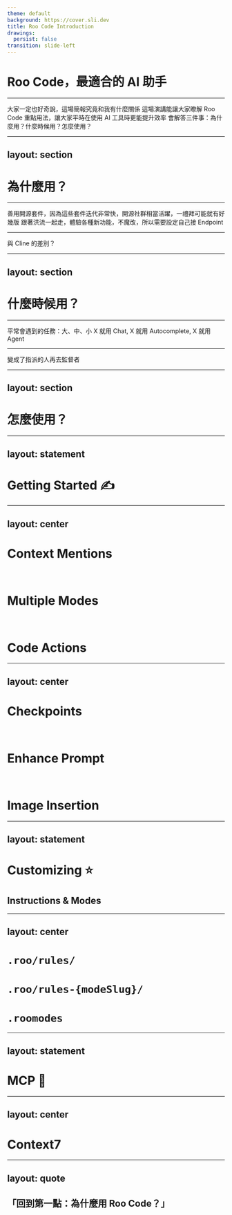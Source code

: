 ```yaml
---
theme: default
background: https://cover.sli.dev
title: Roo Code Introduction
drawings:
  persist: false
transition: slide-left
---
```


# Roo Code，最適合的 AI 助手

---

大家一定也好奇說，這場簡報究竟和我有什麼關係
這場演講能讓大家瞭解 Roo Code 重點用法，讓大家平時在使用 AI 工具時更能提升效率
會解答三件事：為什麼用？什麼時候用？怎麼使用？

---
layout: section
---

# 為什麼用？

---

善用開源套件，因為這些套件迭代非常快，開源社群相當活躍，一禮拜可能就有好幾版
跟著洪流一起走，體驗各種新功能，不魔改，所以需要設定自己接 Endpoint

---

與 Cline 的差別？

---
layout: section
---

# 什麼時候用？

---

平常會遇到的任務：大、中、小
X 就用 Chat, X 就用 Autocomplete, X 就用 Agent

---

變成了指派的人再去監督者

---
layout: section
---

# 怎麼使用？

---
layout: statement
---

# Getting Started ✍️

---
layout: center
---

# Context Mentions
<br/>

# Multiple Modes
<br/>

# Code Actions

---
layout: center
---

# Checkpoints
<br/>

# Enhance Prompt
<br/>

# Image Insertion

---
layout: statement
---

# Customizing ⭐

## Instructions & Modes

---
layout: center
---

# `.roo/rules/`
# `.roo/rules-{modeSlug}/`
# `.roomodes`

---
layout: statement
---

# MCP 🚀

---
layout: center
---

# Context7

---
layout: quote
---

## 「回到第一點：為什麼用 Roo Code？」
